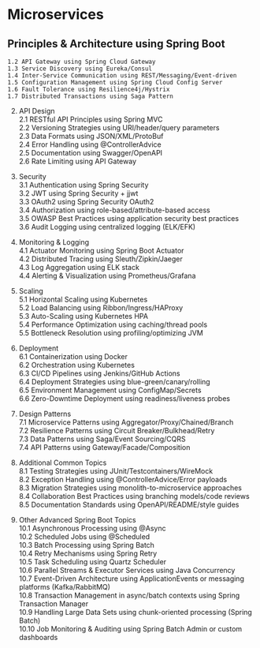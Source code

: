 # Microservices  
   
## Principles & Architecture using Spring Boot  

    1.2 API Gateway using Spring Cloud Gateway  
    1.3 Service Discovery using Eureka/Consul  
    1.4 Inter-Service Communication using REST/Messaging/Event-driven  
    1.5 Configuration Management using Spring Cloud Config Server  
    1.6 Fault Tolerance using Resilience4j/Hystrix  
    1.7 Distributed Transactions using Saga Pattern  

2. API Design  
    2.1 RESTful API Principles using Spring MVC  
    2.2 Versioning Strategies using URI/header/query parameters  
    2.3 Data Formats using JSON/XML/ProtoBuf  
    2.4 Error Handling using @ControllerAdvice  
    2.5 Documentation using Swagger/OpenAPI  
    2.6 Rate Limiting using API Gateway  

3. Security  
    3.1 Authentication using Spring Security  
    3.2 JWT using Spring Security + jjwt  
    3.3 OAuth2 using Spring Security OAuth2  
    3.4 Authorization using role-based/attribute-based access  
    3.5 OWASP Best Practices using application security best practices  
    3.6 Audit Logging using centralized logging (ELK/EFK)  

4. Monitoring & Logging  
    4.1 Actuator Monitoring using Spring Boot Actuator  
    4.2 Distributed Tracing using Sleuth/Zipkin/Jaeger  
    4.3 Log Aggregation using ELK stack  
    4.4 Alerting & Visualization using Prometheus/Grafana  

5. Scaling  
    5.1 Horizontal Scaling using Kubernetes  
    5.2 Load Balancing using Ribbon/Ingress/HAProxy  
    5.3 Auto-Scaling using Kubernetes HPA  
    5.4 Performance Optimization using caching/thread pools  
    5.5 Bottleneck Resolution using profiling/optimizing JVM  

6. Deployment  
    6.1 Containerization using Docker  
    6.2 Orchestration using Kubernetes  
    6.3 CI/CD Pipelines using Jenkins/GitHub Actions  
    6.4 Deployment Strategies using blue-green/canary/rolling  
    6.5 Environment Management using ConfigMap/Secrets  
    6.6 Zero-Downtime Deployment using readiness/liveness probes  

7. Design Patterns  
    7.1 Microservice Patterns using Aggregator/Proxy/Chained/Branch  
    7.2 Resilience Patterns using Circuit Breaker/Bulkhead/Retry  
    7.3 Data Patterns using Saga/Event Sourcing/CQRS  
    7.4 API Patterns using Gateway/Facade/Composition  

8. Additional Common Topics  
    8.1 Testing Strategies using JUnit/Testcontainers/WireMock  
    8.2 Exception Handling using @ControllerAdvice/Error payloads  
    8.3 Migration Strategies using monolith-to-microservice approaches  
    8.4 Collaboration Best Practices using branching models/code reviews  
    8.5 Documentation Standards using OpenAPI/README/style guides

9. Other Advanced Spring Boot Topics  
    10.1 Asynchronous Processing using @Async  
    10.2 Scheduled Jobs using @Scheduled  
    10.3 Batch Processing using Spring Batch  
    10.4 Retry Mechanisms using Spring Retry  
    10.5 Task Scheduling using Quartz Scheduler  
    10.6 Parallel Streams & Executor Services using Java Concurrency  
    10.7 Event-Driven Architecture using ApplicationEvents or messaging platforms (Kafka/RabbitMQ)  
    10.8 Transaction Management in async/batch contexts using Spring Transaction Manager  
    10.9 Handling Large Data Sets using chunk-oriented processing (Spring Batch)  
    10.10 Job Monitoring & Auditing using Spring Batch Admin or custom dashboards  


